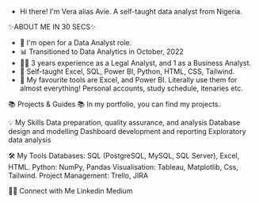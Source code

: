 - Hi there! I'm Vera alias Avie. A self-taught data analyst from Nigeria. 


✨ABOUT ME IN 30 SECS✨

- 🌝 I'm open for a Data Analyst role.
- 📊 Transitioned to Data Analytics in October, 2022 
- 👷‍♀️ 3 years experience as a Legal Analyst, and 1 as a Business Analyst.
- 🔰  Self-taught Excel, SQL, Power BI, Python, HTML, CSS, Tailwind.
- 💜 My favourite tools are Excel, and Power BI. Literally use them for almost everything! Personal accounts, study schedule, itenaries etc.

📚 Projects & Guides 📚
In my portfolio, you can find my projects.

💡 My Skills
Data preparation, quality assurance, and analysis
Database design and modelling
Dashboard development and reporting
Exploratory data analysis

🛠️ My Tools
Databases: SQL (PostgreSQL, MySQL, SQL Server), Excel, HTML.
Python: NumPy, Pandas
Visualisation: Tableau, Matplotlib, Css, Tailwind.
Project Management: Trello, JIRA

🙌🏻 Connect with Me
Linkedin
Medium

<!---
becomingtechsis/becomingtechsis is a ✨ special ✨ repository because its `README.md` (this file) appears on your GitHub profile.
You can click the Preview link to take a look at your changes.
--->
